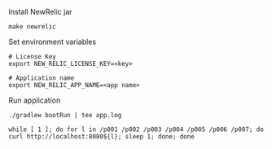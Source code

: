 Install NewRelic jar

```shell
make newrelic
```

Set environment variables

```shell
# License Key
export NEW_RELIC_LICENSE_KEY=<key>

# Application name
export NEW_RELIC_APP_NAME=<app name>
```

Run application

```shell
./gradlew bootRun | tee app.log

while [ 1 ]; do for l in /p001 /p002 /p003 /p004 /p005 /p006 /p007; do curl http://localhost:8080${l}; sleep 1; done; done
```
